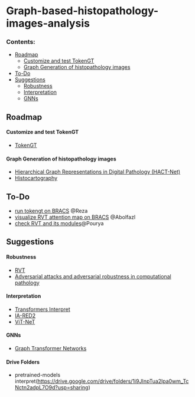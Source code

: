 # Graph-based-histopathology-images-analysis

### Contents:
  - [Roadmap](#Roadmap)
      - [Customize and test TokenGT](#Customize-and-test-TokenGT)
      - [Graph Generation of histopathology images](#Graph-Generation-of-histopathology-images)
  - [To-Do](#To-Do)
  - [Suggestions](#Suggestions)
      - [Robustness](#Robustness)
      - [Interpretation](#Interpretation)
      - [GNNs](#GNNs)



## Roadmap
#### Customize and test TokenGT
- [TokenGT](https://github.com/jw9730/tokengt)

#### Graph Generation of histopathology images
- [Hierarchical Graph Representations in Digital Pathology (HACT-Net)](https://github.com/histocartography/hact-net)
- [Histocartography](https://github.com/histocartography)


## To-Do
- [run tokengt on BRACS]() @Reza
- [visualize RVT attention map on BRACS]() @Abolfazl
- [check RVT and its modules]()@Pourya

## Suggestions
#### Robustness
- [RVT](https://github.com/vtddggg/Robust-Vision-Transformer)
- [Adversarial attacks and adversarial robustness in computational pathology](https://github.com/KatherLab/Pathology_Adversarial)
#### Interpretation
- [Transformers Interpret](https://github.com/cdpierse/transformers-interpret)
- [IA-RED2](http://people.csail.mit.edu/bpan/ia-red/)
- [ViT-NeT](https://github.com/jumpsnack/ViT-NeT)

#### GNNs
- [Graph Transformer Networks](https://github.com/seongjunyun/Graph_Transformer_Networks)


#### Drive Folders
- pretrained-models interpret(https://drive.google.com/drive/folders/1i9JInpTua2lpa0wm_TcNctn2adpL7O9d?usp=sharing)

